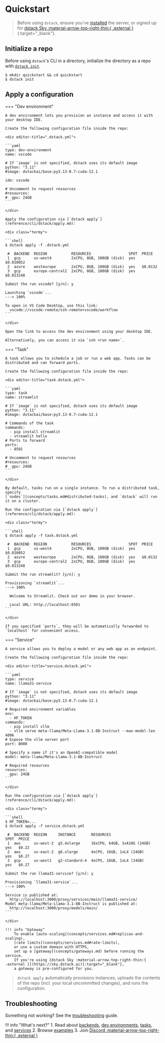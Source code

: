 # Quickstart

> Before using `dstack`, ensure you've [installed](installation/index.md) the server, or signed up for [dstack Sky :material-arrow-top-right-thin:{ .external }](https://sky.dstack.ai){:target="_blank"}.
    
## Initialize a repo

Before using `dstack`'s CLI in a directory, initialize the directory as a repo with [`dstack init`](reference/cli/dstack/init.md).

<div class="termy">

```shell
$ mkdir quickstart && cd quickstart
$ dstack init
```

</div>

## Apply a configuration

=== "Dev environment"

    A dev environment lets you provision an instance and access it with your desktop IDE.

    Create the following configuration file inside the repo:

    <div editor-title=".dstack.yml"> 

    ```yaml
    type: dev-environment
    name: vscode
    
    # If `image` is not specified, dstack uses its default image
    python: "3.11"
    #image: dstackai/base:py3.13-0.7-cuda-12.1
    
    ide: vscode
    
    # Uncomment to request resources
    #resources:
    #  gpu: 24GB
    ```

    </div>

    Apply the configuration via [`dstack apply`](reference/cli/dstack/apply.md):

    <div class="termy">

    ```shell
    $ dstack apply -f .dstack.yml
    
     #  BACKEND  REGION           RESOURCES                 SPOT  PRICE
     1  gcp      us-west4         2xCPU, 8GB, 100GB (disk)  yes   $0.010052
     2  azure    westeurope       2xCPU, 8GB, 100GB (disk)  yes   $0.0132
     3  gcp      europe-central2  2xCPU, 8GB, 100GB (disk)  yes   $0.013248
     
    Submit the run vscode? [y/n]: y
    
    Launching `vscode`...
    ---> 100%
    
    To open in VS Code Desktop, use this link:
      vscode://vscode-remote/ssh-remote+vscode/workflow
    ```
    
    </div>

    Open the link to access the dev environment using your desktop IDE.

    Alternatively, you can access it via `ssh <run name>`.

=== "Task"

    A task allows you to schedule a job or run a web app. Tasks can be distributed and can forward ports.

    Create the following configuration file inside the repo:

    <div editor-title="task.dstack.yml"> 

    ```yaml
    type: task
    name: streamlit
    
    # If `image` is not specified, dstack uses its default image
    python: "3.11"
    #image: dstackai/base:py3.13-0.7-cuda-12.1
    
    # Commands of the task
    commands:
      - pip install streamlit
      - streamlit hello
    # Ports to forward
    ports:
      - 8501

    # Uncomment to request resources
    #resources:
    #  gpu: 24GB
    ```

    </div>

    By default, tasks run on a single instance. To run a distributed task, specify 
    [`nodes`](concepts/tasks.md#distributed-tasks), and `dstack` will run it on a cluster.

    Run the configuration via [`dstack apply`](reference/cli/dstack/apply.md):

    <div class="termy">

    ```shell
    $ dstack apply -f task.dstack.yml
    
     #  BACKEND  REGION           RESOURCES                 SPOT  PRICE
     1  gcp      us-west4         2xCPU, 8GB, 100GB (disk)  yes   $0.010052
     2  azure    westeurope       2xCPU, 8GB, 100GB (disk)  yes   $0.0132
     3  gcp      europe-central2  2xCPU, 8GB, 100GB (disk)  yes   $0.013248
     
    Submit the run streamlit? [y/n]: y
    
    Provisioning `streamlit`...
    ---> 100%

      Welcome to Streamlit. Check out our demo in your browser.

      Local URL: http://localhost:8501
    ```
    
    </div>

    If you specified `ports`, they will be automatically forwarded to `localhost` for convenient access.

=== "Service"

    A service allows you to deploy a model or any web app as an endpoint.

    Create the following configuration file inside the repo:

    <div editor-title="service.dstack.yml"> 

    ```yaml
    type: service
    name: llama31-service
    
    # If `image` is not specified, dstack uses its default image
    python: "3.11"
    #image: dstackai/base:py3.13-0.7-cuda-12.1
    
    # Required environment variables
    env:
      - HF_TOKEN
    commands:
      - pip install vllm
      - vllm serve meta-llama/Meta-Llama-3.1-8B-Instruct --max-model-len 4096
    # Expose the vllm server port
    port: 8000

    # Specify a name if it's an OpenAI-compatible model
    model: meta-llama/Meta-Llama-3.1-8B-Instruct
    
    # Required resources
    resources:
      gpu: 24GB
    ```

    </div>

    Run the configuration via [`dstack apply`](reference/cli/dstack/apply.md):

    <div class="termy">

    ```shell
    $ HF_TOKEN=...
    $ dstack apply -f service.dstack.yml
    
     #  BACKEND  REGION     INSTANCE       RESOURCES                    SPOT  PRICE
     1  aws      us-west-2  g5.4xlarge     16xCPU, 64GB, 1xA10G (24GB)  yes   $0.22
     2  aws      us-east-2  g6.xlarge      4xCPU, 16GB, 1xL4 (24GB)     yes   $0.27
     3  gcp      us-west1   g2-standard-4  4xCPU, 16GB, 1xL4 (24GB)     yes   $0.27
     
    Submit the run llama31-service? [y/n]: y
    
    Provisioning `llama31-service`...
    ---> 100%

    Service is published at: 
      http://localhost:3000/proxy/services/main/llama31-service/
    Model meta-llama/Meta-Llama-3.1-8B-Instruct is published at:
      http://localhost:3000/proxy/models/main/
    ```
    
    </div>

    !!! info "Gateway"
        To enable [auto-scaling](concepts/services.md#replicas-and-scaling),
        [rate limits](concepts/services.md#rate-limits),
        or use a custom domain with HTTPS, 
        set up a [gateway](concepts/gateways.md) before running the service.
        If you're using [dstack Sky :material-arrow-top-right-thin:{ .external }](https://sky.dstack.ai){:target="_blank"},
        a gateway is pre-configured for you.

> `dstack apply` automatically provisions instances, uploads the contents of the repo (incl. your local uncommitted changes),
and runs the configuration.

## Troubleshooting

Something not working? See the [troubleshooting](guides/troubleshooting.md) guide.

!!! info "What's next?"
    1. Read about [backends](concepts/backends.md),  [dev environments](concepts/dev-environments.md), [tasks](concepts/tasks.md), and [services](concepts/services.md)
    2. Browse [examples](../examples.md)
    3. Join [Discord :material-arrow-top-right-thin:{ .external }](https://discord.gg/u8SmfwPpMd)

